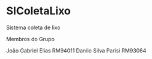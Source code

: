 # SIColetaLixo
Sistema coleta de lixo

Membros do Grupo

João Gabriel Elias RM94011
 Danilo Silva Parisi RM93064

